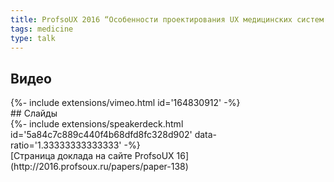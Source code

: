 ```yaml
---
title: ProfsoUX 2016 “Особенности проектирования UX медицинских систем и приложений”
tags: medicine
type: talk
---
```

## Видео
<div>{%- include extensions/vimeo.html id='164830912' -%}</div>
## Слайды
<div>{%- include extensions/speakerdeck.html id='5a84c7c889c440f4b68dfd8fc328d902' data-ratio='1.33333333333333' -%}</div>
[Страница доклада на сайте ProfsoUX 16](http://2016.profsoux.ru/papers/paper-138)
